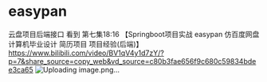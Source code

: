 # easypan
云盘项目后端接口
看到 第七集18:16 【Springboot项目实战 easypan 仿百度网盘 计算机毕业设计 简历项目 项目经验(后端)】 https://www.bilibili.com/video/BV1qV4y1d7zY/?p=7&share_source=copy_web&vd_source=c80b3fae656f9c680c59834bdee3ca65
![Uploading image.png…]()
